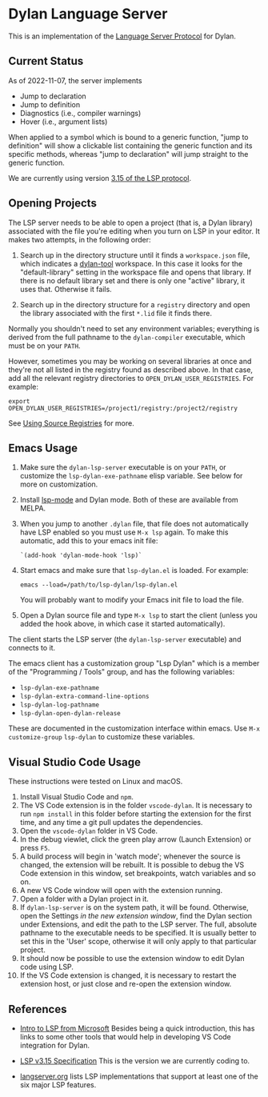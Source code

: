# Dylan Language Server

This is an implementation of the [Language Server
Protocol](https://microsoft.github.io/language-server-protocol/) for
Dylan.


## Current Status

As of 2022-11-07, the server implements

* Jump to declaration
* Jump to definition
* Diagnostics (i.e., compiler warnings)
* Hover (i.e., argument lists)

When applied to a symbol which is bound to a generic function, "jump to
definition" will show a clickable list containing the generic function and
its specific methods, whereas "jump to declaration" will jump straight to
the generic function.

We are currently using version [3.15 of the LSP protocol](https://microsoft.github.io/language-server-protocol/specifications/specification-3-15/).


## Opening Projects

The LSP server needs to be able to open a project (that is, a Dylan library)
associated with the file you're editing when you turn on LSP in your editor. It
makes two attempts, in the following order:

1. Search up in the directory structure until it finds a `workspace.json` file,
   which indicates a [dylan-tool](https://github.com/dylan-lang/dylan-tool)
   workspace.  In this case it looks for the "default-library" setting in the
   workspace file and opens that library.  If there is no default library set
   and there is only one "active" library, it uses that. Otherwise it fails.

2. Search up in the directory structure for a `registry` directory and open the
   library associated with the first `*.lid` file it finds there.

Normally you shouldn't need to set any environment variables; everything is
derived from the full pathname to the `dylan-compiler` executable, which must
be on your `PATH`.

However, sometimes you may be working on several libraries at once and they're
not all listed in the registry found as described above. In that case, add all
the relevant registry directories to `OPEN_DYLAN_USER_REGISTRIES`. For example:

    export OPEN_DYLAN_USER_REGISTRIES=/project1/registry:/project2/registry

See [Using Source
Registries](https://opendylan.org/getting-started-cli/source-registries.html)
for more.

## Emacs Usage

1. Make sure the `dylan-lsp-server` executable is on your `PATH`, or customize
   the `lsp-dylan-exe-pathname` elisp variable. See below for more on
   customization.

1. Install [lsp-mode](https://github.com/emacs-lsp/lsp-mode) and Dylan mode.
   Both of these are available from MELPA.

2. When you jump to another `.dylan` file, that file does not automatically
   have LSP enabled so you must use `M-x lsp` again. To make this automatic,
   add this to your emacs init file:

       `(add-hook 'dylan-mode-hook 'lsp)`

3. Start emacs and make sure that `lsp-dylan.el` is loaded. For example:

     `emacs --load=/path/to/lsp-dylan/lsp-dylan.el`

   You will probably want to modify your Emacs init file to load the file.

4. Open a Dylan source file and type `M-x lsp` to start the client (unless you
   added the hook above, in which case it started automatically).

The client starts the LSP server (the `dylan-lsp-server` executable) and
connects to it.

The emacs client has a customization group "Lsp Dylan" which is a member of the
"Programming / Tools" group, and has the following variables:

* `lsp-dylan-exe-pathname`
* `lsp-dylan-extra-command-line-options`
* `lsp-dylan-log-pathname`
* `lsp-dylan-open-dylan-release`

These are documented in the customization interface within emacs. Use `M-x
customize-group` `lsp-dylan` to customize these variables.

## Visual Studio Code Usage

These instructions were tested on Linux and macOS.

1.  Install Visual Studio Code and `npm`.
2.  The VS Code extension is in the folder `vscode-dylan`. It is necessary to
    run `npm install` in this folder before starting the extension for the
    first time, and any time a git pull updates the dependencies.
3.  Open the `vscode-dylan` folder in VS Code.
4.  In the debug viewlet, click the green play arrow (Launch Extension) or
    press `F5`.
5.  A build process will begin in 'watch mode'; whenever the source is changed,
    the extension will be rebuilt. It is possible to debug the VS Code
    extension in this window, set breakpoints, watch variables and so on.
6.  A new VS Code window will open with the extension running.
7.  Open a folder with a Dylan project in it.
8.  If `dylan-lsp-server` is on the system path, it will be found. Otherwise,
    open the Settings *in the new extension window*, find the Dylan section
    under Extensions, and edit the path to the LSP server. The full, absolute
    pathname to the executable needs to be specified. It is usually better to
    set this in the 'User' scope, otherwise it will only apply to that
    particular project.
9.  It should now be possible to use the extension window to edit Dylan code
    using LSP.
10. If the VS Code extension is changed, it is necessary to restart the
    extension host, or just close and re-open the extension window.


## References

* [Intro to LSP from
  Microsoft](https://docs.microsoft.com/en-us/visualstudio/extensibility/language-server-protocol)
  Besides being a quick introduction, this has links to some other tools that
  would help in developing VS Code integration for Dylan.

* [LSP v3.15
  Specification](https://microsoft.github.io/language-server-protocol/specifications/specification-3-15/)
  This is the version we are currently coding to.

* [langserver.org](https://langserver.org/) lists LSP implementations that
  support at least one of the six major LSP features.
